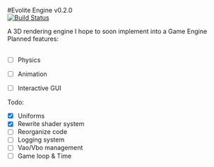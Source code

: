 #Evolite Engine v0.2.0 <br>
[![Build Status](https://travis-ci.org/SoraCasus/EvoliteEngine.svg?branch=master)](https://travis-ci.org/SoraCasus/EvoliteEngine)

A 3D rendering engine I hope to soon implement into a Game Engine
Planned features: 
<br>
<br>
- [ ] Physics
- [ ] Animation
- [ ] Interactive GUI


Todo:
- [x] Uniforms
- [x] Rewrite shader system
- [ ] Reorganize code
- [ ] Logging system
- [ ] Vao/Vbo management
- [ ] Game loop & Time
